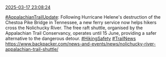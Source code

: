 [2025-03-17 23:08:24](https://mstdn.social/@hill_wanderer/114180286331663989)

<a href="https://mstdn.social/tags/AppalachianTrailUpdate" class="mention hashtag" rel="tag">#AppalachianTrailUpdate</a>: Following Hurricane Helene&#39;s destruction of the Chestoa Pike Bridge in Tennessee, a new ferry service now helps hikers cross the Nolichucky River. The free raft shuttle, organised by the Appalachian Trail Conservancy, operates until 15 June, providing a safer alternative to the dangerous detour. <a href="https://mstdn.social/tags/HikingSafety" class="mention hashtag" rel="tag">#HikingSafety</a> <a href="https://mstdn.social/tags/TrailNews" class="mention hashtag" rel="tag">#TrailNews</a> <a href="https://www.backpacker.com/news-and-events/news/nolichucky-river-appalachian-trail-shuttle/" target="_blank" rel="nofollow noopener noreferrer" translate="no">https://www.backpacker.com/news-and-events/news/nolichucky-river-appalachian-trail-shuttle/</a>